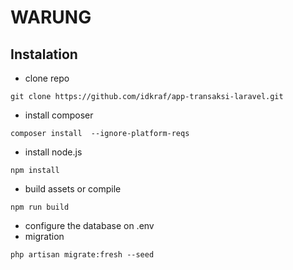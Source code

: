 # WARUNG

## Instalation
- clone repo 
```
git clone https://github.com/idkraf/app-transaksi-laravel.git
```

- install composer
```
composer install  --ignore-platform-reqs
```

- install node.js
```
npm install
```

- build assets or compile
```
npm run build
```

- configure the database on .env
- migration
```
php artisan migrate:fresh --seed
```
